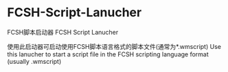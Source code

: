 # FCSH-Script-Lanucher
FCSH脚本启动器
FCSH Script Lanucher

使用此启动器可启动使用FCSH脚本语言格式的脚本文件(通常为*.wmscript)
Use this lanucher to start a script file in the FCSH scripting language format (usually .wmscript)
